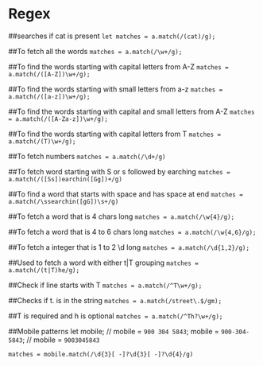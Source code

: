 # Regex

##searches if cat is present
`let matches = a.match(/(cat)/g);`


##To fetch all the words 
`matches = a.match(/\w+/g);`


##To find the words starting with capital letters from A-Z
`matches = a.match(/([A-Z])\w+/g);`


##To find the words starting with small letters from a-z
`matches = a.match(/([a-z])\w+/g);`


##To find the words starting with capital and small letters from A-Z
`matches = a.match(/([A-Za-z])\w+/g);`


##To find the words starting with capital letters from T
`matches = a.match(/(T)\w+/g);`


##To fetch numbers
`matches = a.match(/\d+/g)`


##To fetch word starting with S or s followed by earching
`matches = a.match(/([Ss])earchin([Gg])+/g)`


##To find a word that starts with space and has space at end
`matches = a.match(/\ssearchin([gG])\s+/g)`


##To fetch a word that is 4 chars long
`matches = a.match(/\w{4}/g);`


##To fetch a word that is 4 to 6 chars long
`matches = a.match(/\w{4,6}/g);`


##To fetch a integer that is 1 to 2 \d long
`matches = a.match(/\d{1,2}/g);`


##Used to fetch a word with either t|T grouping
`matches = a.match(/(t|T)he/g);`


##Check if line starts with T
`matches = a.match(/^T\w+/g);`


##Checks if t. is in the string
`matches = a.match(/street\.$/gm);`


##T is required and h is optional
`matches = a.match(/^Th?\w+/g);`


##Mobile patterns
let mobile;
// mobile = `900 304 5843`;
mobile = `900-304-5843`;
// mobile = `9003045843`

`matches = mobile.match(/\d{3}[ -]?\d{3}[ -]?\d{4}/g)`
